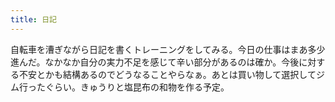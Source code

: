 ```yaml
---
title: 日記
---
```


自転車を漕ぎながら日記を書くトレーニングをしてみる。今日の仕事はまあ多少進んだ。なかなか自分の実力不足を感じて辛い部分があるのは確か。今後に対する不安とかも結構あるのでどうなることやらなぁ。あとは買い物して選択してジム行ったぐらい。きゅうりと塩昆布の和物を作る予定。